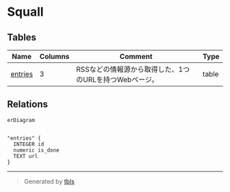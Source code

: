 # Squall

## Tables

| Name | Columns | Comment | Type |
| ---- | ------- | ------- | ---- |
| [entries](entries.md) | 3 | RSSなどの情報源から取得した、1つのURLを持つWebページ。<br> | table |

## Relations

```mermaid
erDiagram


"entries" {
  INTEGER id
  numeric is_done
  TEXT url
}
```

---

> Generated by [tbls](https://github.com/k1LoW/tbls)
